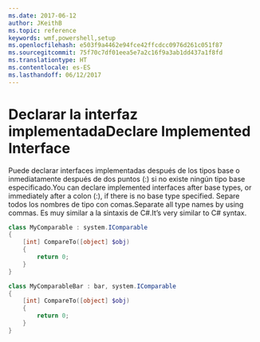 ```yaml
---
ms.date: 2017-06-12
author: JKeithB
ms.topic: reference
keywords: wmf,powershell,setup
ms.openlocfilehash: e503f9a4462e94fce42ffcdcc0976d261c051f87
ms.sourcegitcommit: 75f70c7df01eea5e7a2c16f9a3ab1dd437a1f8fd
ms.translationtype: HT
ms.contentlocale: es-ES
ms.lasthandoff: 06/12/2017
---
```

# <a name="declare-implemented-interface"></a><span data-ttu-id="6804d-102">Declarar la interfaz implementada</span><span class="sxs-lookup"><span data-stu-id="6804d-102">Declare Implemented Interface</span></span>

<span data-ttu-id="6804d-103">Puede declarar interfaces implementadas después de los tipos base o inmediatamente después de dos puntos (:) si no existe ningún tipo base especificado.</span><span class="sxs-lookup"><span data-stu-id="6804d-103">You can declare implemented interfaces after base types, or immediately after a colon (:), if there is no base type specified.</span></span> <span data-ttu-id="6804d-104">Separe todos los nombres de tipo con comas.</span><span class="sxs-lookup"><span data-stu-id="6804d-104">Separate all type names by using commas.</span></span> <span data-ttu-id="6804d-105">Es muy similar a la sintaxis de C#.</span><span class="sxs-lookup"><span data-stu-id="6804d-105">It’s very similar to C# syntax.</span></span>

```PowerShell
class MyComparable : system.IComparable
{
    [int] CompareTo([object] $obj)
    {
        return 0;
    }
}

class MyComparableBar : bar, system.IComparable
{
    [int] CompareTo([object] $obj)
    {
        return 0;
    }
}
```

